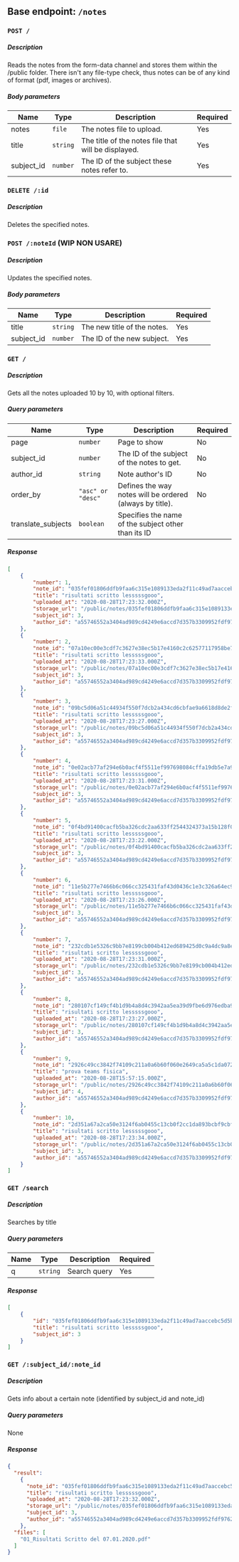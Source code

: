 ## Base endpoint: `/notes`

### `POST /`

##### Description

Reads the notes from the form-data channel and stores them within the /public folder.
There isn't any file-type check, thus notes can be of any kind of format (pdf, images or archives).

##### Body parameters
| Name | Type | Description | Required
| ---- | ---- | ----------- | --------
| notes | `file` | The notes file to upload. | Yes
| title | `string` | The title of the notes file that will be displayed. | Yes
| subject_id | `number` | The ID of the subject these notes refer to. | Yes

### `DELETE /:id`

##### Description
Deletes the specified notes.

### `POST /:noteId` (WIP NON USARE)

##### Description
Updates the specified notes. 

##### Body parameters
| Name | Type | Description | Required
| ---- | ---- | ----------- | --------
| title | `string` | The new title of the notes. | Yes
| subject_id | `number` | The ID of the new subject. | Yes

### `GET /`

##### Description

Gets all the notes uploaded 10 by 10, with optional filters.

##### Query parameters

| Name | Type | Description | Required 
| ---- | ---- | ----------- | --------
| page | `number` | Page to show | No
| subject_id | `number` | The ID of the subject of the notes to get. | No
| author_id | `string` | Note author's ID | No
| order_by | `"asc" or "desc"`| Defines the way notes will be ordered (always by title). | No
| translate_subjects | `boolean` | Specifies the name of the subject other than its ID

##### Response
```json
[
    {
        "number": 1,
        "note_id": "035fef01806ddfb9faa6c315e1089133eda2f11c49ad7aaccebc5d5b34a8b77784fd4e1fae8798bf5c85fcd57757a8da79217d296169d936a070aa812c9aa88e",
        "title": "risultati scritto lesssssgooo",
        "uploaded_at": "2020-08-28T17:23:32.000Z",
        "storage_url": "/public/notes/035fef01806ddfb9faa6c315e1089133eda2f11c49ad7aaccebc5d5b34a8b77784fd4e1fae8798bf5c85fcd57757a8da79217d296169d936a070aa812c9aa88e",
        "subject_id": 3,
        "author_id": "a55746552a3404ad989cd4249e6accd7d357b3309952fdf97620092cda32cb81"
    },
    {
        "number": 2,
        "note_id": "07a10ec00e3cdf7c3627e38ec5b17e4160c2c62577117958be77d629729a6d0ef683938edc8e6542b3fc955eda29f4d499b8d7796cf14f2415fd4141bd3a17ce",
        "title": "risultati scritto lesssssgooo",
        "uploaded_at": "2020-08-28T17:23:33.000Z",
        "storage_url": "/public/notes/07a10ec00e3cdf7c3627e38ec5b17e4160c2c62577117958be77d629729a6d0ef683938edc8e6542b3fc955eda29f4d499b8d7796cf14f2415fd4141bd3a17ce",
        "subject_id": 3,
        "author_id": "a55746552a3404ad989cd4249e6accd7d357b3309952fdf97620092cda32cb81"
    },
    {
        "number": 3,
        "note_id": "09bc5d06a51c44934f550f7dcb2a434cd6cbfae9a6618d8de2f40396d477a23ed166349485ee9d43cbd799d3ad431880b150cc8967483ca319cde1bcf376f19c",
        "title": "risultati scritto lesssssgooo",
        "uploaded_at": "2020-08-28T17:23:27.000Z",
        "storage_url": "/public/notes/09bc5d06a51c44934f550f7dcb2a434cd6cbfae9a6618d8de2f40396d477a23ed166349485ee9d43cbd799d3ad431880b150cc8967483ca319cde1bcf376f19c",
        "subject_id": 3,
        "author_id": "a55746552a3404ad989cd4249e6accd7d357b3309952fdf97620092cda32cb81"
    },
    {
        "number": 4,
        "note_id": "0e02acb77af294e6b0acf4f5511ef997698084cffa19db5e7a9ce3952313dbc1d3960d33709ad6b38ff896daee7e57375638dc0381eb7debd758a72ee493a3f6",
        "title": "risultati scritto lesssssgooo",
        "uploaded_at": "2020-08-28T17:23:31.000Z",
        "storage_url": "/public/notes/0e02acb77af294e6b0acf4f5511ef997698084cffa19db5e7a9ce3952313dbc1d3960d33709ad6b38ff896daee7e57375638dc0381eb7debd758a72ee493a3f6",
        "subject_id": 3,
        "author_id": "a55746552a3404ad989cd4249e6accd7d357b3309952fdf97620092cda32cb81"
    },
    {
        "number": 5,
        "note_id": "0f4bd91400cacfb5ba326cdc2aa633ff2544324373a15b128f08f443254605e7554fe45e4fecc3b46b0e46b1d3c0726c7c320ee22c95b1aaf7daa24a8d262beb",
        "title": "risultati scritto lesssssgooo",
        "uploaded_at": "2020-08-28T17:23:22.000Z",
        "storage_url": "/public/notes/0f4bd91400cacfb5ba326cdc2aa633ff2544324373a15b128f08f443254605e7554fe45e4fecc3b46b0e46b1d3c0726c7c320ee22c95b1aaf7daa24a8d262beb",
        "subject_id": 3,
        "author_id": "a55746552a3404ad989cd4249e6accd7d357b3309952fdf97620092cda32cb81"
    },
    {
        "number": 6,
        "note_id": "11e5b277e7466b6c066cc325431faf43d0436c1e3c326a64ec99ba9b28b59f4ccfae3c89dc295d915f49b56891ddd6ef7e6d447825dc8fba30f8720364a69e7d",
        "title": "risultati scritto lesssssgooo",
        "uploaded_at": "2020-08-28T17:23:26.000Z",
        "storage_url": "/public/notes/11e5b277e7466b6c066cc325431faf43d0436c1e3c326a64ec99ba9b28b59f4ccfae3c89dc295d915f49b56891ddd6ef7e6d447825dc8fba30f8720364a69e7d",
        "subject_id": 3,
        "author_id": "a55746552a3404ad989cd4249e6accd7d357b3309952fdf97620092cda32cb81"
    },
    {
        "number": 7,
        "note_id": "232cdb1e5326c9bb7e8199cb004b412ed689425d0c9a4dc9a8e2ac7f77bcb3b525160d11f4b78f2a1791b7e49b7aea826f9d06d38c08b13d85d88240f5a45d8f",
        "title": "risultati scritto lesssssgooo",
        "uploaded_at": "2020-08-28T17:23:31.000Z",
        "storage_url": "/public/notes/232cdb1e5326c9bb7e8199cb004b412ed689425d0c9a4dc9a8e2ac7f77bcb3b525160d11f4b78f2a1791b7e49b7aea826f9d06d38c08b13d85d88240f5a45d8f",
        "subject_id": 3,
        "author_id": "a55746552a3404ad989cd4249e6accd7d357b3309952fdf97620092cda32cb81"
    },
    {
        "number": 8,
        "note_id": "280107cf149cf4b1d9b4a8d4c3942aa5ea39d9fbe6d976edba92d48b4aea3885e6a54c9af8643cebfd339bde02f35ce920c48687e077d2622ac987519e16769d",
        "title": "risultati scritto lesssssgooo",
        "uploaded_at": "2020-08-28T17:23:27.000Z",
        "storage_url": "/public/notes/280107cf149cf4b1d9b4a8d4c3942aa5ea39d9fbe6d976edba92d48b4aea3885e6a54c9af8643cebfd339bde02f35ce920c48687e077d2622ac987519e16769d",
        "subject_id": 3,
        "author_id": "a55746552a3404ad989cd4249e6accd7d357b3309952fdf97620092cda32cb81"
    },
    {
        "number": 9,
        "note_id": "2926c49cc3842f74109c211a0a6b60f060e2649ca5a5c1da072fce59a313a3038d7854d48d07a46299d5db3bf8e696103a30d4f153e97a0a99875f8dd4fc78d2",
        "title": "prova teams fisica",
        "uploaded_at": "2020-08-28T15:57:15.000Z",
        "storage_url": "/public/notes/2926c49cc3842f74109c211a0a6b60f060e2649ca5a5c1da072fce59a313a3038d7854d48d07a46299d5db3bf8e696103a30d4f153e97a0a99875f8dd4fc78d2",
        "subject_id": 4,
        "author_id": "a55746552a3404ad989cd4249e6accd7d357b3309952fdf97620092cda32cb81"
    },
    {
        "number": 10,
        "note_id": "2d351a67a2ca50e3124f6ab0455c13cb0f2cc1da893bcbf9cbfcdf76b492b4ed253a0ed865f0d3711d06b1331c830ddc143064b297bdfbfc3ac98a0f02bab1d0",
        "title": "risultati scritto lesssssgooo",
        "uploaded_at": "2020-08-28T17:23:34.000Z",
        "storage_url": "/public/notes/2d351a67a2ca50e3124f6ab0455c13cb0f2cc1da893bcbf9cbfcdf76b492b4ed253a0ed865f0d3711d06b1331c830ddc143064b297bdfbfc3ac98a0f02bab1d0",
        "subject_id": 3,
        "author_id": "a55746552a3404ad989cd4249e6accd7d357b3309952fdf97620092cda32cb81"
    }
]
```
### `GET /search`

##### Description

Searches by title

##### Query parameters

| Name | Type | Description | Required
| ---- | ---- | ----------- | --------
| q | `string` | Search query | Yes

##### Response
```json
[
    {
	    "id": "035fef01806ddfb9faa6c315e1089133eda2f11c49ad7aaccebc5d5b34a8b77784fd4e1fae8798bf5c85fcd57757a8da79217d296169d936a070aa812c9aa88e",
	    "title": "risultati scritto lesssssgooo",
	    "subject_id": 3
    }
]
```
### `GET /:subject_id/:note_id`

##### Description

Gets info about a certain note (identified by subject_id and note_id)

##### Query parameters
None
##### Response
```json
{
  "result": 
    {
      "note_id": "035fef01806ddfb9faa6c315e1089133eda2f11c49ad7aaccebc5d5b34a8b77784fd4e1fae8798bf5c85fcd57757a8da79217d296169d936a070aa812c9aa88e",
      "title": "risultati scritto lesssssgooo",
      "uploaded_at": "2020-08-28T17:23:32.000Z",
      "storage_url": "/public/notes/035fef01806ddfb9faa6c315e1089133eda2f11c49ad7aaccebc5d5b34a8b77784fd4e1fae8798bf5c85fcd57757a8da79217d296169d936a070aa812c9aa88e",
      "subject_id": 3,
      "author_id": "a55746552a3404ad989cd4249e6accd7d357b3309952fdf97620092cda32cb81"
    },
  "files": [
    "01_Risultati Scritto del 07.01.2020.pdf"
  ]
}
```
